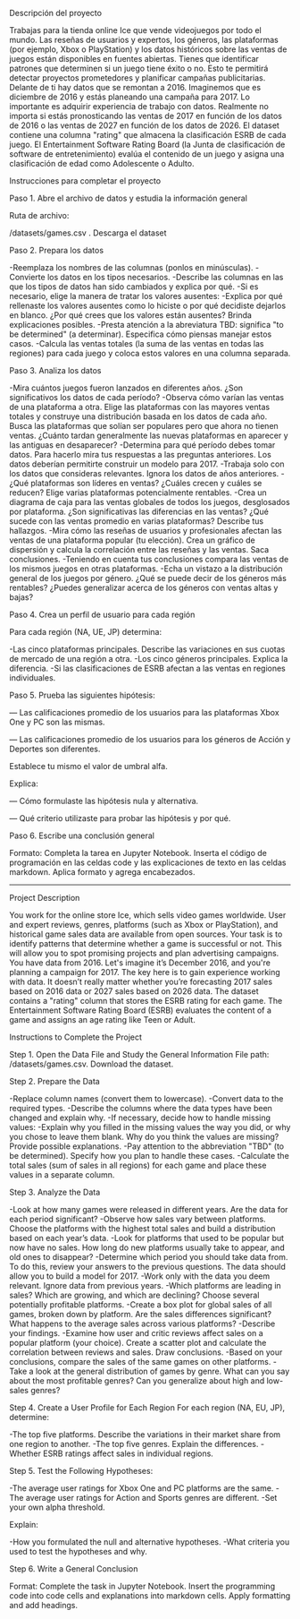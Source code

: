 Descripción del proyecto

Trabajas para la tienda online Ice que vende videojuegos por todo el mundo. Las reseñas de usuarios y expertos, los géneros, las plataformas (por ejemplo, Xbox o PlayStation) 
y los datos históricos sobre las ventas de juegos están disponibles en fuentes abiertas. Tienes que identificar patrones que determinen si un juego tiene éxito o no. 
Esto te permitirá detectar proyectos prometedores y planificar campañas publicitarias. Delante de ti hay datos que se remontan a 2016. Imaginemos que es diciembre de 2016
y estás planeando una campaña para 2017. Lo importante es adquirir experiencia de trabajo con datos. Realmente no importa si estás pronosticando las ventas de 2017 en función 
de los datos de 2016 o las ventas de 2027 en función de los datos de 2026. El dataset contiene una columna "rating" que almacena la clasificación ESRB de cada juego. 
El Entertainment Software Rating Board (la Junta de clasificación de software de entretenimiento) evalúa el contenido de un juego y asigna una clasificación de edad como
Adolescente o Adulto.

Instrucciones para completar el proyecto

Paso 1. Abre el archivo de datos y estudia la información general 

Ruta de archivo:

/datasets/games.csv . Descarga el dataset

Paso 2. Prepara los datos

-Reemplaza los nombres de las columnas (ponlos en minúsculas).
-Convierte los datos en los tipos necesarios.
-Describe las columnas en las que los tipos de datos han sido cambiados y explica por qué.
-Si es necesario, elige la manera de tratar los valores ausentes:
-Explica por qué rellenaste los valores ausentes como lo hiciste o por qué decidiste dejarlos en blanco.
¿Por qué crees que los valores están ausentes? Brinda explicaciones posibles.
-Presta atención a la abreviatura TBD: significa "to be determined" (a determinar). Especifica cómo piensas manejar estos casos.
-Calcula las ventas totales (la suma de las ventas en todas las regiones) para cada juego y coloca estos valores en una columna separada.

Paso 3. Analiza los datos

-Mira cuántos juegos fueron lanzados en diferentes años. ¿Son significativos los datos de cada período?
-Observa cómo varían las ventas de una plataforma a otra. Elige las plataformas con las mayores ventas totales y construye una distribución basada en los datos de cada año. 
Busca las plataformas que solían ser populares pero que ahora no tienen ventas. ¿Cuánto tardan generalmente las nuevas plataformas en aparecer y las antiguas en desaparecer?
-Determina para qué período debes tomar datos. Para hacerlo mira tus respuestas a las preguntas anteriores. Los datos deberían permitirte construir un modelo para 2017.
-Trabaja solo con los datos que consideras relevantes. Ignora los datos de años anteriores.
-¿Qué plataformas son líderes en ventas? ¿Cuáles crecen y cuáles se reducen? Elige varias plataformas potencialmente rentables.
-Crea un diagrama de caja para las ventas globales de todos los juegos, desglosados por plataforma. ¿Son significativas las diferencias en las ventas? 
¿Qué sucede con las ventas promedio en varias plataformas? Describe tus hallazgos.
-Mira cómo las reseñas de usuarios y profesionales afectan las ventas de una plataforma popular (tu elección). Crea un gráfico de dispersión y calcula la correlación entre las reseñas y las ventas. Saca conclusiones.
-Teniendo en cuenta tus conclusiones compara las ventas de los mismos juegos en otras plataformas.
-Echa un vistazo a la distribución general de los juegos por género. ¿Qué se puede decir de los géneros más rentables? ¿Puedes generalizar acerca de los géneros con ventas altas y bajas?

Paso 4. Crea un perfil de usuario para cada región

Para cada región (NA, UE, JP) determina:

-Las cinco plataformas principales. Describe las variaciones en sus cuotas de mercado de una región a otra.
-Los cinco géneros principales. Explica la diferencia.
-Si las clasificaciones de ESRB afectan a las ventas en regiones individuales.

Paso 5. Prueba las siguientes hipótesis:

— Las calificaciones promedio de los usuarios para las plataformas Xbox One y PC son las mismas.

— Las calificaciones promedio de los usuarios para los géneros de Acción y Deportes son diferentes.

Establece tu mismo el valor de umbral alfa.

Explica:

— Cómo formulaste las hipótesis nula y alternativa.

— Qué criterio utilizaste para probar las hipótesis y por qué.

Paso 6. Escribe una conclusión general

Formato: Completa la tarea en Jupyter Notebook. Inserta el código de programación en las celdas code y las explicaciones de texto en las celdas markdown. 
Aplica formato y agrega encabezados.

*******************************************************************************************

Project Description

You work for the online store Ice, which sells video games worldwide. User and expert reviews, genres, platforms (such as Xbox or PlayStation), 
and historical game sales data are available from open sources. Your task is to identify patterns that determine whether a game is successful or not.
This will allow you to spot promising projects and plan advertising campaigns.
You have data from 2016. Let's imagine it’s December 2016, and you're planning a campaign for 2017.
The key here is to gain experience working with data. It doesn’t really matter whether you’re forecasting 2017 sales based on 2016 data or 2027 sales based on 2026 data.
The dataset contains a "rating" column that stores the ESRB rating for each game. The Entertainment Software Rating Board (ESRB) evaluates the content of a game and assigns 
an age rating like Teen or Adult.

Instructions to Complete the Project

Step 1. Open the Data File and Study the General Information
File path:
/datasets/games.csv. Download the dataset.

Step 2. Prepare the Data

-Replace column names (convert them to lowercase).
-Convert data to the required types.
-Describe the columns where the data types have been changed and explain why.
-If necessary, decide how to handle missing values:
-Explain why you filled in the missing values the way you did, or why you chose to leave them blank.
Why do you think the values are missing? Provide possible explanations.
-Pay attention to the abbreviation "TBD" (to be determined). Specify how you plan to handle these cases.
-Calculate the total sales (sum of sales in all regions) for each game and place these values in a separate column.

Step 3. Analyze the Data

-Look at how many games were released in different years. Are the data for each period significant?
-Observe how sales vary between platforms. Choose the platforms with the highest total sales and build a distribution based on each year’s data. 
-Look for platforms that used to be popular but now have no sales. How long do new platforms usually take to appear, and old ones to disappear?
-Determine which period you should take data from. To do this, review your answers to the previous questions. The data should allow you to build a model for 2017.
-Work only with the data you deem relevant. Ignore data from previous years.
-Which platforms are leading in sales? Which are growing, and which are declining? Choose several potentially profitable platforms.
-Create a box plot for global sales of all games, broken down by platform. Are the sales differences significant? What happens to the average sales across various platforms?
-Describe your findings.
-Examine how user and critic reviews affect sales on a popular platform (your choice). Create a scatter plot and calculate the correlation between reviews and sales. Draw conclusions.
-Based on your conclusions, compare the sales of the same games on other platforms.
-Take a look at the general distribution of games by genre. What can you say about the most profitable genres? Can you generalize about high and low-sales genres?

Step 4. Create a User Profile for Each Region
For each region (NA, EU, JP), determine:

-The top five platforms. Describe the variations in their market share from one region to another.
-The top five genres. Explain the differences.
-Whether ESRB ratings affect sales in individual regions.

Step 5. Test the Following Hypotheses:

-The average user ratings for Xbox One and PC platforms are the same.
-The average user ratings for Action and Sports genres are different.
-Set your own alpha threshold.

Explain:

-How you formulated the null and alternative hypotheses.
-What criteria you used to test the hypotheses and why.

Step 6. Write a General Conclusion

Format: Complete the task in Jupyter Notebook. Insert the programming code into code cells and explanations into markdown cells. Apply formatting and add headings.
